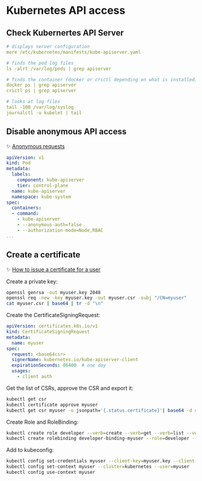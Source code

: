 # Kubernetes API access

## Check Kubernertes API Server

```yaml
# displays server configuration
more /etc/kubernetes/manifests/kube-apiserver.yaml

# finds the pod log files
ls -alrt /var/log/pods | grep apiserver

# finds the container (docker or crictl depending on what is installed)
docker ps | grep apiserver
crictl ps | grep apiserver

# looks at log files
tail -100 /var/log/syslog
journalctl -u kubelet | tail
```

## Disable anonymous API access

✨ [Anonymous requests](https://kubernetes.io/docs/reference/access-authn-authz/authentication/#anonymous-requests)

```yaml
apiVersion: v1
kind: Pod
metadata:
  labels:
    component: kube-apiserver
    tier: control-plane
  name: kube-apiserver
  namespace: kube-system
spec:
  containers:
  - command:
    - kube-apiserver
    - --anonymous-auth=false
    - --authorization-mode=Node,RBAC
...
```

## Create a certificate

✨ [How to issue a certificate for a user](https://kubernetes.io/docs/reference/access-authn-authz/certificate-signing-requests/#normal-user)

Create a private key:

```bash
openssl genrsa -out myuser.key 2048
openssl req -new -key myuser.key -out myuser.csr -subj "/CN=myuser"
cat myuser.csr | base64 | tr -d "\n"
```

Create the CertificateSigningRequest:

```yaml
apiVersion: certificates.k8s.io/v1
kind: CertificateSigningRequest
metadata:
  name: myuser
spec:
  request: <base64csr>
  signerName: kubernetes.io/kube-apiserver-client
  expirationSeconds: 86400  # one day
  usages:
    - client auth
```

Get the list of CSRs, approve the CSR and export it:

```bash
kubectl get csr
kubectl certificate approve myuser
kubectl get csr myuser -o jsonpath='{.status.certificate}'| base64 -d > myuser.crt
```

Create Role and RoleBinding:

```bash
kubectl create role developer --verb=create --verb=get --verb=list --verb=update --verb=delete --resource=pods
kubectl create rolebinding developer-binding-myuser --role=developer --user=myuser
```

Add to kubeconfig:

```bash
kubectl config set-credentials myuser --client-key=myuser.key --client-certificate=myuser.crt --embed-certs=true
kubectl config set-context myuser --cluster=kubernetes --user=myuser
kubectl config use-context myuser
```
